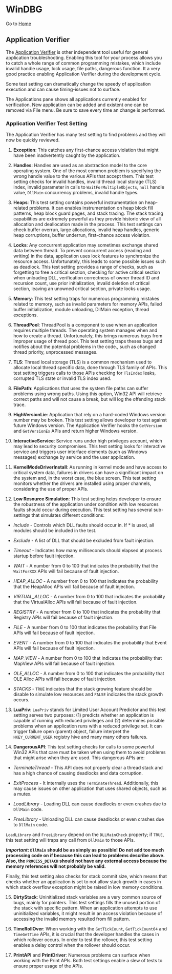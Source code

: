 # WinDBG

Go to [Home](Intro.md)


## Application Verifier

The [Application Verifier](http://www.microsoft.com/en-us/download/details.aspx?id=20028) is other independent tool useful for general application troubleshooting. Enabling this tool for your process allows you to catch a whole range of common programming mistakes, which include invalid handle usage, lock usage, file paths, dangerous function. It a very good practice enabling Application Verifier during the development cycle.

Some test setting can dramatically change the speedy of application execution and can cause timing-issues not to surface.

The Applications pane shows all applications currently enabled for verification. New application can be added and existent one can be removed via File menu. Be sure to save every time an change is performed.


### Application Verifier Test Setting

The Application Verifier has many test setting to find problems and they will now be quickly reviewed.

1. **Exception**: This catches any first-chance access violation that might have been inadvertently caught by the application.

2. **Handles**: Handles are used as an abstraction model to the core operating system. One of the most common problem is specifying the wrong handle value to the various APIs that accept them. This test setting checks for invalid handles, invalid thread local storage (TLS) index, invalid parameter in calls to ```WaitForMultipleObjects```, ```null``` handle value, ```DllMain``` concurrency problems, invalid handle types.

3. **Heaps**: This test setting contains powerful instrumentation on heap-related problems. It can enables instrumentation on heap block fill patterns, heap block guard pages, and stack tracing. The stack tracing capabilities are extremely powerful as they provide historic view of all allocation and deallocation made in the process. This test settings can check buffer overrun, large allocations, invalid heap handles, generic heap corruptions, buffer underrun, first-chance access violation.

4. **Locks**: Any concurrent application may sometimes exchange shared data between thread. To prevent concurrent access (reading and writing) in the data, application uses lock features to synchronize the resource access. Unfortunately, this leads to some possible issues such as deadlock. This test setting provides a range of checks, such as forgetting to free a critical section, checking for active critical section when unloading DLL, verification correctness of owner thread ID and recursion count, use prior initialization, invalid deletion of critical section, leaving an unowned critical section, private locks usage.

5. **Memory**: This test setting traps for numerous programming mistakes related to memory, such as invalid parameters for memory APIs, failed buffer initialization, module unloading, DllMain exception, thread exceptions.

6. **ThreadPool**: ThreadPool is a component to use when an application requires multiple threads. The operating system manages when and how to create a thread. Unfortunately, this brings numerous bugs from improper usage of thread pool. This test setting traps theses bugs and notifies about the potential problems in the code., such as changed thread priority, unprocessed messages.

7. **TLS**: Thread local storage (TLS) is a common mechanism used to allocate local thread specific data, done through TLS family of APIs. This test setting triggers calls to those APIs checking for ```TlsIndex``` leaks, corrupted TLS state or invalid TLS index used.

8. **FilePath**: Applications that uses the system file paths can suffer problems using wrong paths. Using this option, Win32 API will retrieve correct paths and will not cause a break, but will log the offending stack trace.

9. **HighVersionLie**: Application that rely on a hard-coded Windows version number may be broken. This test setting allows developer to test against future Windows version. The Application Verifier hooks the ```GetVersion``` and ```GetVersionEx``` APIs and return higher Windows version.

10. **InteractiveService**: Service runs under high privileges account, which may lead to security compromises. This test setting looks for interactive service and triggers user interface elements (such as Windows messages) exchange by service and the user application.

11. **KernelModeDriverInstall**: As running in kernel mode and have access to critical system data, failures in drivers can have a significant impact on the system and, in the worst case, the blue screen. This test setting monitors whether the drivers are installed using proper channels, considering the use of proper APIs.

12. **Low Resource Simulation**: This test setting helps developer to ensure the robustness of the application under condition with low resources faults should occur during execution. This test setting has several sub-settings that simulates different conditions:

* _Include_ - Controls which DLL faults should occur in. If * is used, all modules should be included in the test.

* _Exclude_ - A list of DLL that should be excluded from fault injection.

* _Timeout_ - Indicates how many milliseconds should elapsed at process startup before fault injection.

* _WAIT_ - A number from 0 to 100 that indicates the probability that the ```WaitForXXX``` APIs will fail because of fault injection.

* _HEAP_ALLOC_</span> - A number from 0 to 100 that indicates the probability that the HeapAlloc APIs will fail because of fault injection.

* _VIRTUAL_ALLOC_ - A number from 0 to 100 that indicates the probability that the VirtualAlloc APIs will fail because of fault injection.

* _REGISTRY_ - A number from 0 to 100 that indicates the probability that Registry APIs will fail because of fault injection.

* _FILE_ - A number from 0 to 100 that indicates the probability that File APIs will fail because of fault injection.

* _EVENT_ - A number from 0 to 100 that indicates the probability that Event APIs will fail because of fault injection.

* _MAP_VIEW_ - A number from 0 to 100 that indicates the probability that MapView APIs will fail because of fault injection.

* _OLE_ALLOC_ - A number from 0 to 100 that indicates the probability that OLE Alloc APIs will fail because of fault injection.

* _STACKS_ - ```TRUE``` indicates that the stack growing feature should be disable to simulate low resources and ```FALSE``` indicates the stack growth occurs.

13. **LuaPriv**: ```LuaPriv``` stands for Limited User Account Predictor and this test setting serves two purposes: (1) predicts whether an application is capable of running with reduced privileges and (2) determines possible problems when an application runs with a reduced privilege set. It can trigger failure open (parent) object, failure interpret the ```HKEY_CURRENT_USER``` registry hive and many many others failures.

14. **DangerousAPI**: This test setting checks for calls to some powerful Win32 APIs that care must be taken when using them to avoid problems that might arise when they are used. This dangerous APIs are:

* _TerminateThread_ - This API does not properly clear a thread stack and has a high chance of causing deadlocks and data corruption.

* _ExitProcess_ - It internally uses the ```TerminateThread```. Additionally, this may cause issues on other application that uses shared objects, such as a mutex.

* _LoadLibrary_ - Loading DLL can cause deadlocks or even crashes due to ```DllMain``` code.

* _FreeLibrary_ - Unloading DLL can cause deadlocks or even crashes due to ```DllMain``` code.

```LoadLibrary``` and ```FreeLibrary``` depend on the ```DLLMainCheck``` property; if ```TRUE```, this test setting will traps any call from ```DllMain``` to those APIs.

**_Important_: ```DllMain``` should be as simply as possible! Do not add too much processing code on if because this can lead to problems describe above. Also, the ```PROCESS_DETACH``` should not have any external access because the memory references will not probably be valid.**

Finally, this test setting also checks for stack commit size, which means that checks whether an application is set to not allow stack growth in cases in which stack overflow exception might be raised in low memory conditions.

15. **DirtyStack**: Uninitialized stack variables are a very common source of bugs, mainly for pointers. This test settings fills the unused portion of the stack with specific pattern. When an application attempts to use uninitialized variables, it might result in an access violation because of accessing the invalid memory resulted from fill pattern.

16. **TimeRollOver**: When working with the ```GetTickCount```, ```GetTickCount64``` and ```TimeGetTime``` APIs, it is crucial that the developer handles the cases in which rollover occurs. In order to test the rollover, this test setting enables a delay control when the rollover should occur.

17. **PrintAPI** and **PrintDriver**: Numerous problems can surface when working with the Print APIs. Both test settings enable a slew of tests to ensure proper usage of the APIs.

